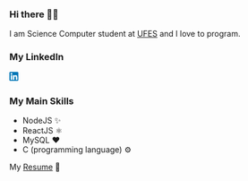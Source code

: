### Hi there 👋😃

I am Science Computer student at [UFES](https://www.ufes.br/) and I love to program.

### My LinkedIn
[![LinkedIn](./linkedin.png)](https://www.linkedin.com/in/jovictornunes/)

### My Main Skills
- NodeJS ✨
- ReactJS ⚛️
- MySQL ❤️
- C (programming language) ⚙️

My [Resume](https://drive.google.com/file/d/10xeJ6N_n6ZlL0g5QBqzzmq6AWhxoWPwF/view?usp=sharing) 📄
